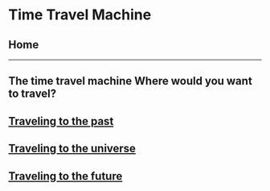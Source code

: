 # Time Travel Machine
## Home 
---
## The time travel machine  Where would you want to travel?
## [Traveling to the past](past/year.html) 
## [Traveling to the universe](universe/year.html)
## [Traveling to the future](future/year.html)
